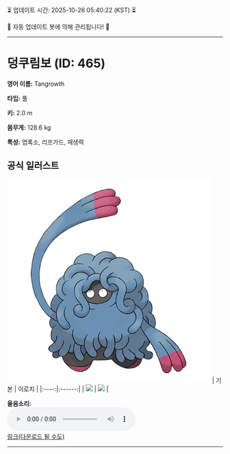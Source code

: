 
⏳ 업데이트 시간: 2025-10-26 05:40:22 (KST) ⏳

🤖 자동 업데이트 봇에 의해 관리됩니다! 🤖

---

# 덩쿠림보 (ID: 465)
**영어 이름:** Tangrowth

**타입:** 풀

**키:** 2.0 m

**몸무게:** 128.6 kg

**특성:** 엽록소, 리프가드, 재생력

## 공식 일러스트
![](https://raw.githubusercontent.com/PokeAPI/sprites/master/sprites/pokemon/other/official-artwork/465.png)
| 기본 | 이로치 |
|:----:|:------:|
| <img src="http://play.pokemonshowdown.com/sprites/ani/tangrowth.gif" width="200"> | <img src="http://play.pokemonshowdown.com/sprites/ani-shiny/tangrowth.gif" width="200"> |

**울음소리:**<br><audio controls src="https://raw.githubusercontent.com/PokeAPI/cries/main/cries/pokemon/latest/465.ogg"></audio><br> [링크(다운로드 될 수도)](https://raw.githubusercontent.com/PokeAPI/cries/main/cries/pokemon/latest/465.ogg)


---
